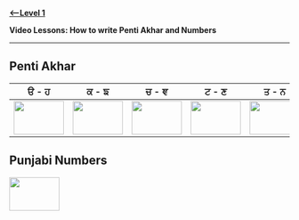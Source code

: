 
**[<--Level 1](https://amardeep0.github.io/learnPunjabi/Punjabi_Alphabets/)**


**Video Lessons: How to write Penti Akhar and Numbers**

-----

## Penti Akhar

| ੳ - ਹ | ਕ - ਙ | ਚ - ਞ | ਟ - ਣ | ਤ - ਨ  |
| --- | --- | --- | --- | --- |
| <a href="http://www.youtube.com/watch?feature=player_embedded&v=a6jp8WELyno " target="_blank"><img src="http://img.youtube.com/vi/a6jp8WELyno/0.jpg" width="90" height="60" /></a> | <a href="http://www.youtube.com/watch?feature=player_embedded&v=RDVpE-9s6eI " target="_blank"><img src="http://img.youtube.com/vi/RDVpE-9s6eI/0.jpg" width="90" height="60" /></a> | <a href="http://www.youtube.com/watch?feature=player_embedded&v=KvitdBdxdz4 " target="_blank"><img src="http://img.youtube.com/vi/KvitdBdxdz4/0.jpg" width="90" height="60" /></a> | <a href="http://www.youtube.com/watch?feature=player_embedded&v=iTzcQtPB_1g " target="_blank"><img src="http://img.youtube.com/vi/iTzcQtPB_1g/0.jpg" width="90" height="60" /></a> | <a href="http://www.youtube.com/watch?feature=player_embedded&v=ELxnlKSKUlQ " target="_blank"><img src="http://img.youtube.com/vi/ELxnlKSKUlQ/0.jpg" width="90" height="60" /></a>  |


## Punjabi Numbers

<a href="http://www.youtube.com/watch?feature=player_embedded&v=LNLBa5Fs_Z4 " target="_blank"><img src="http://img.youtube.com/vi/LNLBa5Fs_Z4/0.jpg" width="90" height="60" /></a> 
